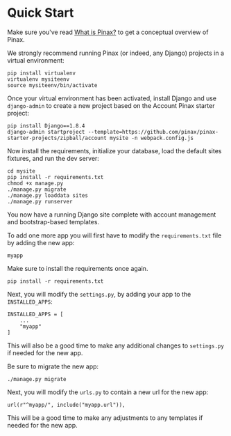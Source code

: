 # Quick Start

Make sure you've read [What is Pinax?](what_is_pinax.md) to get a conceptual overview of Pinax.

We strongly recommend running Pinax (or indeed, any Django) projects in a virtual environment:

```
pip install virtualenv
virtualenv mysiteenv
source mysiteenv/bin/activate
```

Once your virtual environment has been activated, install Django and use `django-admin` to create a new project based on the Account Pinax starter project:

```
pip install Django==1.8.4
django-admin startproject --template=https://github.com/pinax/pinax-starter-projects/zipball/account mysite -n webpack.config.js
```

Now install the requirements, initialize your database, load the default sites fixtures, and run the dev server:

```
cd mysite
pip install -r requirements.txt
chmod +x manage.py
./manage.py migrate
./manage.py loaddata sites
./manage.py runserver
```

You now have a running Django site complete with account management and bootstrap-based templates.


To add one more app you will first have to modify the `requirements.txt` file by adding the new app:

    myapp

Make sure to install the requirements once again.
```
pip install -r requirements.txt
```

Next, you will modify the `settings.py`, by adding your app to the `INSTALLED_APPS`:
```
INSTALLED_APPS = [
    ...
    "myapp"
]
```

This will also be a good time to make any additional changes to `settings.py` if needed for the new app.

Be sure to migrate the new app:
```
./manage.py migrate
```

Next, you will modify the `urls.py` to contain a new url for the new app:
```
url(r"^myapp/", include("myapp.url")),
```

This will be a good time to make any adjustments to any templates if needed for the new app.
